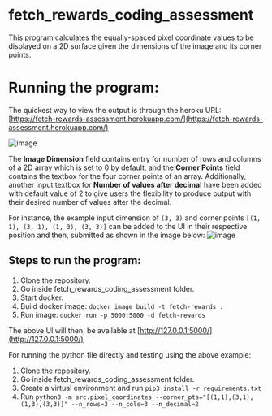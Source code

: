 # fetch_rewards_coding_assessment
This program calculates the equally-spaced pixel coordinate values to be displayed on a 2D surface given the dimensions of the image and its corner points.

# Running the program:

The quickest way to view the output is through the heroku URL: [https://fetch-rewards-assessment.herokuapp.com/](https://fetch-rewards-assessment.herokuapp.com/)

![image](https://drive.google.com/uc?export=view&id=1TP-ilTpufQ_pepUF3_nGWFPAzqth1R89)

The <b>Image Dimension</b> field contains entry for number of rows and columns of a 2D array which is set to 0 by default, and the <b>Corner Points</b> field contains the textbox for the four corner points of an array.
Additionally, another input textbox for <b>Number of values after decimal</b> have been added with default value of 2 to give users the flexibility to produce output with their desired number of values after the decimal. 

For instance, the example input dimension of ```(3, 3)``` and corner points ```[(1, 1), (3, 1), (1, 3), (3, 3)]``` can be added to the UI in their respective position and then, submitted as shown in the image below:
![image](https://drive.google.com/uc?export=view&id=1Nfbup_zXXDjMgp02hf0imxrf-As5fsa2)

## Steps to run the program:

1. Clone the repository.
2. Go inside fetch_rewards_coding_assessment folder.
3. Start docker.
4. Build docker image: ```docker image build -t fetch-rewards .```
5. Run image: ```docker run -p 5000:5000 -d fetch-rewards```

The above UI will then, be available at [http://127.0.0.1:5000/](http://127.0.0.1:5000/)

For running the python file directly and testing using the above example:

1. Clone the repository.
2. Go inside fetch_rewards_coding_assessment folder.
3. Create a virtual environment and run ```pip3 install -r requirements.txt```
4. Run ```python3 -m src.pixel_coordinates --corner_pts="[(1,1),(3,1),(1,3),(3,3)]" --n_rows=3 --n_cols=3 --n_decimal=2```









